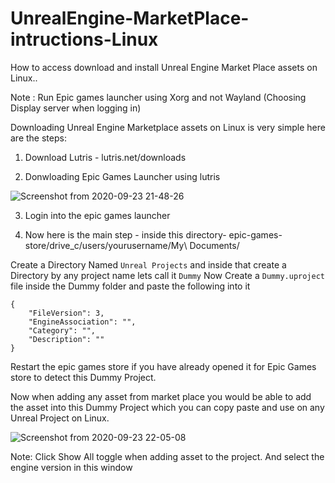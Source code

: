 # UnrealEngine-MarketPlace-intructions-Linux
How to access download and install Unreal Engine Market Place assets on Linux..

Note : Run Epic games launcher using Xorg and not Wayland (Choosing Display server when logging in)

Downloading Unreal Engine Marketplace assets on Linux is very simple here are the steps:

1) Download Lutris - lutris.net/downloads

2) Donwloading Epic Games Launcher using lutris

![Screenshot from 2020-09-23 21-48-26](https://user-images.githubusercontent.com/40650341/94040639-d10fcb00-fde6-11ea-943f-073048674aa2.png)

3) Login into the epic games launcher

4) Now here is the main step - inside this directory-   epic-games-store/drive_c/users/yourusername/My\ Documents/
  
  Create a Directory Named ```Unreal Projects``` and inside that create a Directory by any project name lets call it ```Dummy```
  Now Create a ```Dummy.uproject``` file inside the Dummy folder and paste the following into it
  
```   
{
	"FileVersion": 3,
	"EngineAssociation": "",
	"Category": "",
	"Description": ""
} 
```
Restart the epic games store if you have already opened it for Epic Games store to detect this Dummy Project.

Now when adding any asset from market place you would be able to add the asset into this Dummy Project which you can copy paste and use on any Unreal Project on Linux.

![Screenshot from 2020-09-23 22-05-08](https://user-images.githubusercontent.com/40650341/94042494-4bd9e580-fde9-11ea-8517-2ab8218ed026.png)

Note: Click Show All toggle when adding asset to the project. And select the engine version in this window 


 
  
  




